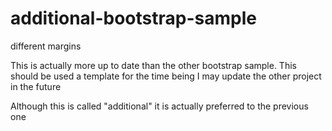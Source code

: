 # additional-bootstrap-sample
different margins

This is actually more up to date than the other bootstrap sample.
This should be used a template for the time being
I may update the other project in the future

Although this is called "additional" it is actually preferred to the previous one
